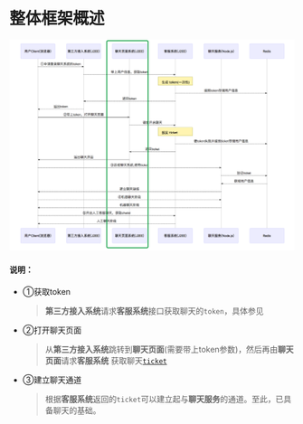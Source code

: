 # 整体框架概述

![](/assets/images/chat_architecture_for_web.png)

#### 说明：
- ①获取token
  > **第三方接入系统**请求**客服系统**接口获取聊天的`token`，具体参见
- ②打开聊天页面
  > 从**第三方接入系统**跳转到**聊天页面**(需要带上token参数)，然后再由**聊天页面**请求**客服系统** 获取聊天[`ticket`]()
- ③建立聊天通道
  > 根据**客服系统**返回的`ticket`可以建立起与**聊天服务**的通道。至此，已具备聊天的基础。